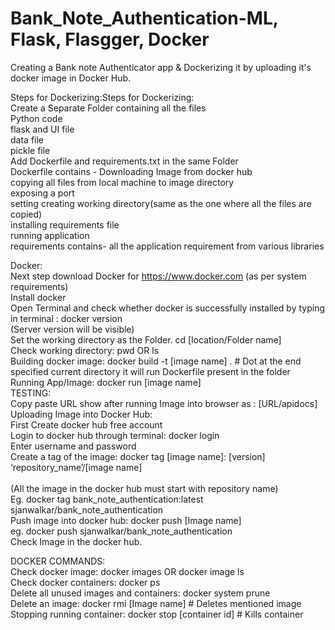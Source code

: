 # Bank_Note_Authentication-ML, Flask, Flasgger, Docker
 Creating a Bank note Authenticator app & Dockerizing it by uploading it's docker image in Docker Hub.
 
 Steps for Dockerizing:Steps for Dockerizing:<br/>
Create a Separate Folder containing all the files <br/>
	Python code<br/>
	flask and UI file<br/>
	data file<br/>
	pickle file<br/>
Add Dockerfile and requirements.txt in the same Folder<br/>
	Dockerfile contains - Downloading Image from docker hub<br/>
		copying all files from local machine to image directory<br/>
		exposing a port<br/>
		setting creating working directory(same as the one where all the files are copied)<br/>
		installing requirements file<br/>
		running application<br/>
	requirements contains- all the application requirement from various libraries<br/> 

Docker:<br/>
Next step download Docker for https://www.docker.com (as per system requirements)<br/>
Install docker<br/>
Open Terminal and check whether docker is successfully installed by typing in terminal : docker version<br/>
(Server version will be visible)<br/>
Set the working directory as the Folder. cd [location/Folder name]<br/>
Check working directory: pwd OR ls<br/>
Building docker image: docker build -t [image name] .  # Dot at the end specified current directory it will run Dockerfile present in the folder<br/>
Running App/Image: docker run [image name]<br/> 
TESTING:<br/>
Copy paste URL show after running Image into browser as : [URL/apidocs]<br/>
Uploading Image into Docker Hub:<br/>
First Create docker hub free account<br/>
Login to docker hub through terminal: docker login<br/>
Enter username and password<br/>
Create a tag of the image: docker tag [image name]: [version] ‘repository_name’/[image name]<br/>  
(All the image in the docker hub must start with repository name)<br/> 
Eg. docker tag bank_note_authentication:latest sjanwalkar/bank_note_authentication<br/>
Push image into docker hub: docker push [Image name]<br/>
eg. docker push sjanwalkar/bank_note_authentication<br/>
Check Image in the docker hub.<br/>


DOCKER COMMANDS:<br/>
Check docker image: docker images OR docker image ls<br/>
Check docker containers: docker ps<br/>
Delete all unused images and containers: docker system prune<br/> 
Delete an image: docker rmi [Image name] # Deletes mentioned image<br/>
Stopping running container: docker stop [container id] # Kills container<br/>


